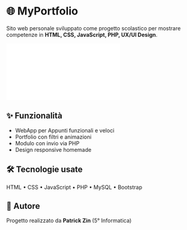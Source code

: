 # 🌐 MyPortfolio 

Sito web personale sviluppato come progetto scolastico per mostrare competenze in **HTML, CSS, JavaScript, PHP, UX/UI Design**.  

![Homepage](index.php)

## ✨ Funzionalità
- WebApp per Appunti funzionali e veloci
- Portfolio con filtri e animazioni
- Modulo con invio via PHP
- Design responsive homemade

## 🛠️ Tecnologie usate
HTML • CSS • JavaScript • PHP • MySQL • Bootstrap

## 👤 Autore
Progetto realizzato da **Patrick Zin** (5° Informatica)
